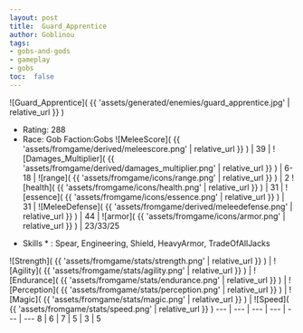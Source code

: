 ```yaml
---
layout: post
title:  Guard_Apprentice
author: Goblinou
tags:
- gobs-and-gods
- gameplay
- gobs
toc:  false
---
```


![Guard_Apprentice]( {{ 'assets/generated/enemies/guard_apprentice.jpg' | relative_url }} )
- Rating: 288
- Race: Gob  Faction:Gobs
![MeleeScore]( {{ 'assets/fromgame/derived/meleescore.png' | relative_url }} ) | 39 | ![Damages_Multiplier]( {{ 'assets/fromgame/derived/damages_multiplier.png' | relative_url }} ) | 6-18 | ![range]( {{ 'assets/fromgame/icons/range.png' | relative_url }} ) | 2
![health]( {{ 'assets/fromgame/icons/health.png' | relative_url }} ) | 31 | ![essence]( {{ 'assets/fromgame/icons/essence.png' | relative_url }} ) | 31 | ![MeleeDefense]( {{ 'assets/fromgame/derived/meleedefense.png' | relative_url }} ) | 44 | ![armor]( {{ 'assets/fromgame/icons/armor.png' | relative_url }} ) | 23/33/25
* Skills * : Spear, Engineering, Shield, HeavyArmor, TradeOfAllJacks

![Strength]( {{ 'assets/fromgame/stats/strength.png' | relative_url }} ) | ![Agility]( {{ 'assets/fromgame/stats/agility.png' | relative_url }} ) | ![Endurance]( {{ 'assets/fromgame/stats/endurance.png' | relative_url }} ) | ![Perception]( {{ 'assets/fromgame/stats/perception.png' | relative_url }} ) | ![Magic]( {{ 'assets/fromgame/stats/magic.png' | relative_url }} ) | ![Speed]( {{ 'assets/fromgame/stats/speed.png' | relative_url }} )
--- | --- | --- | --- | --- | ---
8 | 6 | 7 | 5 | 3 | 5
